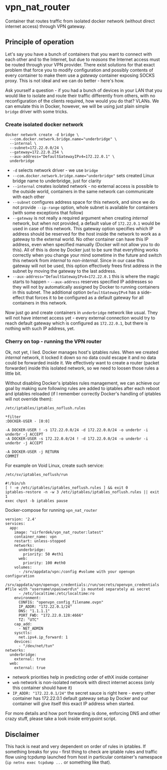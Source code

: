 # vpn_nat_router

Container that routes traffic from isolated docker network (without direct internet access) through VPN gateway.

## Principle of operation

Let's say you have a bunch of containers that you want to connect with each other and to the Internet, but due to *reasons* the Internet access must be routed through your VPN provider. There exist solutions for that exact problem that force you to modify configuration and possibly contents of every container to make them use a *gateway* container exposing SOCKS proxy. This is not ideal and we can do better - here's how.

Ask yourself a question - if you had a bunch of devices in your LAN that you would like to isolate and route their traffic differently from others, with no reconfiguration of the clients required, how would you do that? VLANs. We can emulate this in Docker, however, we will be using just plain simple `bridge` driver with some tricks. 

### Create isolated docker network

```
docker network create -d bridge \
  --com.docker.network.bridge.name="underbridge" \
  --internal \
  --subnet=172.22.0.0/24 \
  --gateway=172.22.0.254 \
  --aux-address="DefaultGatewayIPv4=172.22.0.1" \
  underbridge
```

* `-d` selects network driver - we use `bridge`
* `--com.docker.network.bridge.name="underbridge"` sets created Linux bridge name to underbridge, just for clarity
* `--internal` creates isolated network - no external access is possible to the outside world, containers in the same network can communicate with each other
* `--subnet` configures address space for this network, and since we do not provide `--ip-range` option, whole subnet is available for containers (with some exceptions that follow)
* `--gateway` is not really a required argument when creating *internal* network, but when not provided, a default value of `172.22.0.1` would be used in case of this network. This gateway option specifies which IP address should be reserved for the host inside the network to work as a gateway to the external world. No other container can have this IP address, even when specified manually (Docker will not allow you to do this). All of this is done by Docker just to be sure that everything works correctly when you change your mind sometime in the future and switch this network from *internal* to *non-internal*. Since in our case this gateway will not be used, this option effectively frees first address in the subnet by moving the gateway to the last address.
* `--aux-address="DefaultGatewayIPv4=172.22.0.1` this is where the magic starts to happen - `--aux-address` reserves specified IP addresses so they will not by automatically assigned by Docker to running containers in this subnet. The additional option `DefaultGatewayIPv4` has a side-effect that forces it to be configured as a default gateway for all containers in this network.

Now just go and create containers in `underbridge` network like usual. They will not have internet access yet - every external connection would try to reach default gateway which is configured as `172.22.0.1`, but there is nothing with such IP address, yet.

### Cherry on top - running the VPN router

Ok, not yet, I lied. Docker manages host's iptables rules. When we created *internal* network, it locked it down so no data could escape it and no data could be forwarded inside it. We effectively want to create a router (packet forwarder) inside this isolated network, so we need to loosen those rules a little bit.

Without disabling Docker's iptables rules management, we can achieve our goal by making sure following rules are added to iptables after each reboot and iptables reloaded (if I remember correctly Docker's handling of iptables will not override them):

`/etc/iptables/iptables_noflush.rules`

```
*filter
:DOCKER-USER - [0:0]

-A DOCKER-USER ! -s 172.22.0.0/24 -d 172.22.0.0/24 -o underbr -i underbr -j ACCEPT
-A DOCKER-USER -s 172.22.0.0/24 ! -d 172.22.0.0/24 -o underbr -i underbr -j ACCEPT

-A DOCKER-USER -j RETURN
COMMIT
```

For example on Void Linux, create such service:

`/etc/sv/iptables_noflush/run`

```
#!/bin/sh
[ ! -e /etc/iptables/iptables_noflush.rules ] && exit 0
iptables-restore -n -w 3 /etc/iptables/iptables_noflush.rules || exit 1
exec chpst -b iptables pause
```

Docker-compose for running `vpn_nat_router`

```
version: '2.4'
services:
  app:
    image: "sirferdek/vpn_nat_router:latest"
    container_name: vpn
    restart: unless-stopped
    networks:
      underbridge:
        priority: 50 #eth1
      web:
        priority: 100 #eth0
    volumes:
      - /srv/appdata/vpn:/config #volume with your openvpn configuration
      - /srv/appdata/vpn/openvpn_credentials:/run/secrets/openvpn_credentials #file with "username\npassword\n" is mounted separately as secret
      - /etc/localtime:/etc/localtime:ro
    environment:
      CONFIG: "openvpn_config_filename.ovpn"
      IP_ADDR: "172.22.0.1/24"
      DNS: "1.1.1.1"
      PORT_FWD: "172.22.0.128:4666"
      TZ: "UTC"
    cap_add:
      - NET_ADMIN
    sysctls:
      net.ipv4.ip_forward: 1
    devices:
      - "/dev/net/tun"
networks:
  underbridge:
    external: true
  web:
    external: true
 ```
 
 * network priorities help in predicting order of ethX inside container
 * `web` network is non-isolated network with direct internet access (only this container should have it)
 * `IP_ADDR: "172.22.0.1/24"` the secret sauce is right here - every other container has 172.22.0.1 default gateway setup by Docker and our container will give itself this exact IP address when started.


For more details and how port forwarding is done, enforcing DNS and other crazy stuff, please take a look inside entrypoint script.

## Disclaimer

This hack is neat and very dependent on order of rules in iptables. If something breaks for you - first thing to check are iptable rules and traffic flow using tcpdump launched from host in particular container's namespace (`ip netns exec tcpdump ...` or something like that).
